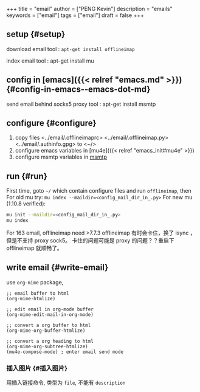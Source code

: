 +++
title = "email"
author = ["PENG Kevin"]
description = "emails"
keywords = ["email"]
tags = ["email"]
draft = false
+++

## setup {#setup}

download email tool
: `apt-get install offlineimap`

index email tool
: apt-get install mu


## config in [emacs]({{< relref "emacs.md" >}}) {#config-in-emacs--emacs-dot-md}

send email behind socks5 proxy tool
: apt-get install msmtp


## configure {#configure}

1.  copy files
    <../email/.offlineimaprc>
    <../email/.offlineimap.py>
    <../email/.authinfo.gpg>
    to
    <~/>
2.  configure emacs variables in
    [mu4e]({{< relref "emacs_init#mu4e" >}})
3.  configure msmtp variables in
    [msmtp](/home/pk/workspace/rdf/rdf/redef/repos/rdf-mix/email/.msmtprc)


## run {#run}

First time, goto `~/` which contain configure files and run
`offlineimap`, then
For old mu try:
`mu index --maildir=<config_mail_dir_in_.py>`
For new mu (1.10.8 verified):

```bash
mu init --maildir=<config_mail_dir_in_.py>
mu index
```

For 163 email, offlineimap need &gt;7.7.3
offlineimap 有时会卡住，换了 isync ，但是不支持 proxy sock5。
卡住的问题可能是 proxy 的问题？？重启下 offlineimap 就顺畅了。


## write email {#write-email}

use `org-mime` package,

```emacs-lisp
;; email buffer to html
(org-mime-htmlize)

;; edit email in org-mode buffer
(org-mime-edit-mail-in-org-mode)

;; convert a org buffer to html
(org-mime-org-buffer-htmlize)

;; convert a org heading to html
(org-mime-org-subtree-htmlize)
(mu4e-compose-mode) ; enter email send mode
```


### 插入图片 {#插入图片}

用插入链接命令, 类型为 `file`, 不能有 `description`
